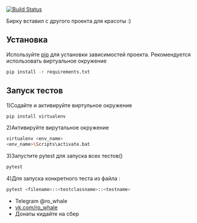 [![Build Status](https://travis-ci.org/zankrus/diploma_worke.svg?branch=master)](https://travis-ci.org/zankrus/diploma_worke)

Бирку вставил с другого проекта для красоты :)

## Установка

Используйте  [pip](https://pip.pypa.io/en/stable/) для установки зависимостей проекта. Рекомендуется использовать
виртуальное окружение

```bash
pip install -r requirements.txt
```
## Запуск тестов
1)Содайте и активируйте виртульное окружение

```bash
pip install virtualenv
```

2)Активируйте вирутальное окружение
```bash
virtualenv <env_name>
<env_name>\Scripts\activate.bat
```

3)Запустите pytest для запуска всех тестов()
```bash
pytest
```
4)Для запуска конкретного теста из файла :
```bash
pytest <filename>::<testclassname>::<testname>
```




- Telegram @ro_whale
- [vk.com/ro_whale](https://vk.com/ro_whale)
- Донаты кидайте на сбер
